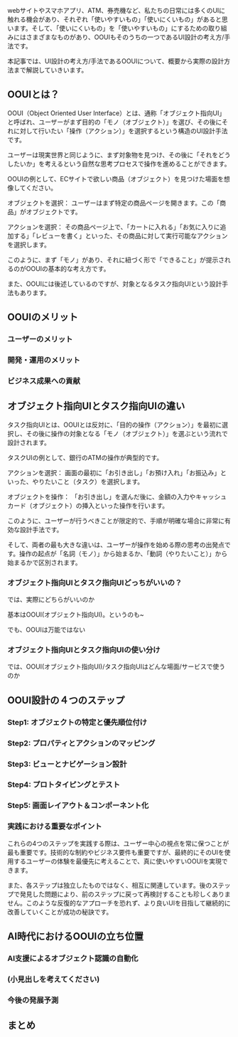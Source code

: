 webサイトやスマホアプリ、ATM、券売機など、私たちの日常には多くのUIに触れる機会があり、それぞれ「使いやすいもの」「使いにくいもの」があると思います。そして、「使いにくいもの」を「使いやすいもの」にするための取り組みにはさまざまなものがあり、OOUIもそのうちの一つであるUI設計の考え方/手法です。

本記事では、UI設計の考え方/手法であるOOUIについて、概要から実際の設計方法まで解説していきいます。

## OOUIとは？
OOUI（Object Oriented User Interface）とは、通称「オブジェクト指向UI」と呼ばれ、ユーザーがまず目的の「モノ（オブジェクト）」を選び、その後にそれに対して行いたい「操作（アクション）」を選択するという構造のUI設計手法です。

ユーザーは現実世界と同じように、まず対象物を見つけ、その後に「それをどうしたいか」を考えるという自然な思考プロセスで操作を進めることができます。

OOUIの例として、ECサイトで欲しい商品（オブジェクト）を見つけた場面を想像してください。

オブジェクトを選択： ユーザーはまず特定の商品ページを開きます。この「商品」がオブジェクトです。

アクションを選択： その商品ページ上で、「カートに入れる」「お気に入りに追加する」「レビューを書く」といった、その商品に対して実行可能なアクションを選択します。

このように、まず「モノ」があり、それに紐づく形で「できること」が提示されるのがOOUIの基本的な考え方です。

また、OOUIには後述しているのですが、対象となるタスク指向UIという設計手法もあります。

## OOUIのメリット
### ユーザーのメリット
### 開発・運用のメリット
### ビジネス成果への貢献

## オブジェクト指向UIとタスク指向UIの違い
タスク指向UIとは、OOUIとは反対に、「目的の操作（アクション）」を最初に選択し、その後に操作の対象となる「モノ（オブジェクト）」を選ぶという流れで設計されます。

タスクUIの例として、銀行のATMの操作が典型的です。

アクションを選択： 画面の最初に「お引き出し」「お預け入れ」「お振込み」といった、やりたいこと（タスク）を選択します。

オブジェクトを操作： 「お引き出し」を選んだ後に、金額の入力やキャッシュカード（オブジェクト）の挿入といった操作を行います。

このように、ユーザーが行うべきことが限定的で、手順が明確な場合に非常に有効な設計手法です。

そして、両者の最も大きな違いは、ユーザーが操作を始める際の思考の出発点です。操作の起点が「名詞（モノ）」から始まるか、「動詞（やりたいこと）」から始まるかで区別されます。

### オブジェクト指向UIとタスク指向UIどっちがいいの？
では、実際にどちらがいいのか

基本はOOUI(オブジェクト指向UI)。というのも~

でも、OOUIは万能ではない

### オブジェクト指向UIとタスク指向UIの使い分け
では、OOUI(オブジェクト指向UI)/タスク指向UIはどんな場面/サービスで使うのか

## OOUI設計の４つのステップ
### Step1: オブジェクトの特定と優先順位付け
### Step2: プロパティとアクションのマッピング
### Step3: ビューとナビゲーション設計
### Step4: プロトタイピングとテスト
### Step5: 画面レイアウト＆コンポーネント化
### 実践における重要なポイント
これらの4つのステップを実践する際は、ユーザー中心の視点を常に保つことが最も重要です。技術的な制約やビジネス要件も重要ですが、最終的にそのUIを使用するユーザーの体験を最優先に考えることで、真に使いやすいOOUIを実現できます。

また、各ステップは独立したものではなく、相互に関連しています。後のステップで発見した問題により、前のステップに戻って再検討することも珍しくありません。このような反復的なアプローチを恐れず、より良いUIを目指して継続的に改善していくことが成功の秘訣です。

## AI時代におけるOOUIの立ち位置
### AI支援によるオブジェクト認識の自動化
### (小見出しを考えてください)
### 今後の発展予測
## まとめ